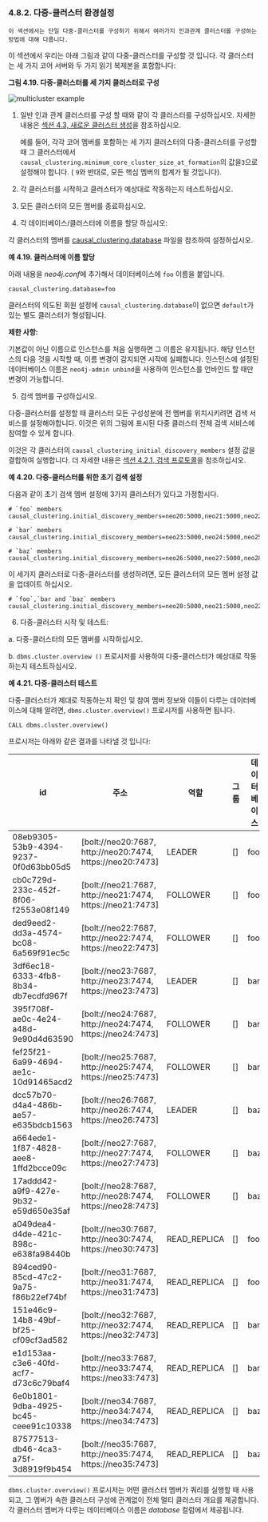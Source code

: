 
### 4.8.2. 다중-클러스터 환경설정 

```
이 섹션에서는 단일 다중-클러스터를 구성하기 위해서 여러가지 인과관계 클러스터를 구성하는 방법에 대해 다룹니다. 
```

이 섹션에서 우리는 아래 그림과 같이 다중-클러스터를 구성할 것 입니다. 각 클러스터는 세 가지 코어 서버와 두 가지 읽기 복제본을 포함합니다:

**그림 4.19. 다중-클러스터를 세 가지 클러스터로 구성**

![multicluster example](https://neo4j.com/docs/operations-manual/3.4/images/multicluster-example.svg)


1. 일반 인과 관계 클러스터를 구성 할 때와 같이 각 클러스터를 구성하십시오. 자세한 내용은 [섹션 4.3, 새로운 클러스터 생성](././setup-new-cluster.md)을 참조하십시오. 

   예를 들어, 각각 코어 멤버를 포함하는 세 가지 클러스터의 다중-클러스터를 구성할 때 그 클러스터에서 ```causal_clustering.minimum_core_cluster_size_at_formation```의 값을```3```으로 설정해야 합니다. ( ```9```와 반대로, 모든 핵심 멤버의 합계가 될 것입니다). 
2. 각 클러스터를 시작하고 클러스터가 예상대로 작동하는지 테스트하십시오.
3. 모든 클러스터의 모든 멤버를 종료하십시오. 
4. 각 데이터베이스/클러스터에 이름을 할당 하십시오:

 각 클러스터의 멤버를 [causal_clustering.database](https://neo4j.com/docs/operations-manual/3.4/reference/configuration-settings/#config_causal_clustering.database) 파일을 참조하여 설정하십시오. 

**예 4.19. 클러스터에 이름 할당**

아래 내용을 *neo4j.conf*에 추가해서 데이터베이스에 ```foo``` 이름을 붙입니다. 

```
causal_clustering.database=foo
```

클러스터의 의도된 회원 설정에 ```causal_clustering.database```이 없으면 ```default```가 있는 별도 클러스터가 형성됩니다. 

**제한 사항:** 

기본값이 아닌 이름으로 인스턴스를 처음 실행하면 그 이름은 유지됩니다. 해당 인스턴스의 다음 것을 시작할 때, 이름 변경이 감지되면 시작에 실패합니다. 인스턴스에 설정된 데이터베이스 이름은 ```neo4j-admin unbind```을 사용하여 인스턴스를 언바인드 할 때만 변경이 가능합니다. 

5. 검색 멤버를 구성하십시오.

다중-클러스터를 설정할 때 클러스터 모든 구성성분에 전 멤버를 위치시키려면 검색 서비스를 설정해야합니다. 이것은 위의 그림에 표시된 다중 클러스터 전체 검색 서비스에 참여할 수 있게 합니다. 


이것은 각 클러스터의 ```causal_clustering_initial_discovery_members``` 설정 값을 결합하여 실행합니다. 더 자세한 내용은 [섹션 4.2.1, 검색 프로토콜](./lifecycle.md)을 참조하십시오. 

**예 4.20. 다중-클러스터를 위한 초기 검색 설정**

다음과 같이 초기 검색 멤버 설정에 3가지 클러스터가 있다고 가정합시다. 

```
# `foo` members
causal_clustering.initial_discovery_members=neo20:5000,neo21:5000,neo22:5000
```

```
# `bar` members
causal_clustering.initial_discovery_members=neo23:5000,neo24:5000,neo25:5000
```

```
# `baz` members
causal_clustering.initial_discovery_members=neo26:5000,neo27:5000,neo28:5000
```

이 세가지 클러스터로 다중-클러스터를 생성하려면, 모든 클러스터의 모든 멤버 설정 값을 업데이트 하십시오.

```
# `foo`,`bar and `baz` members
causal_clustering.initial_discovery_members=neo20:5000,neo21:5000,neo22:5000,neo23:5000,neo24:5000,neo25:5000,neo26:5000,neo27:5000,neo28:5000
```

6. 다중-클러스터 시작 및 테스트:
   
a. 다중-클러스터의 모든 멤버를 시작하십시오. 

b. ```dbms.cluster.overview ()``` 프로시저를 사용하여 다중-클러스터가 예상대로 작동하는지 테스트하십시오.

**예 4.21. 다중-클러스터 테스트**

다중-클러스터가 제대로 작동하는지 확인 및 참여 멤버 정보와 이들이 다루는 데이터베이스에 대해 알려면, ```dbms.cluster.overview()``` 프로시저를 사용하면 됩니다.

```
CALL dbms.cluster.overview()
```

프로시저는 아래와 같은 결과를 나타낼 것 입니다:

| id                                   | 주소                                                       | 역할         | 그룹 | 데이터베이스 |
| ------------------------------------ | ---------------------------------------------------------- | ------------ | ---- | ------------ |
| 08eb9305-53b9-4394-9237-0f0d63bb05d5 | [bolt://neo20:7687, http://neo20:7474, https://neo20:7473] | LEADER       | []   | foo          |
| cb0c729d-233c-452f-8f06-f2553e08f149 | [bolt://neo21:7687, http://neo21:7474, https://neo21:7473] | FOLLOWER     | []   | foo          |
| ded9eed2-dd3a-4574-bc08-6a569f91ec5c | [bolt://neo22:7687, http://neo22:7474, https://neo22:7473] | FOLLOWER     | []   | foo          |
| 3df6ec18-6333-4fb8-8b34-db7ecdfd967f | [bolt://neo23:7687, http://neo23:7474, https://neo23:7473] | LEADER       | []   | bar          |
| 395f708f-ae0c-4e24-a48d-9e90d4d63590 | [bolt://neo24:7687, http://neo24:7474, https://neo24:7473] | FOLLOWER     | []   | bar          |
| fef25f21-6a99-4694-ae1c-10d91465acd2 | [bolt://neo25:7687, http://neo25:7474, https://neo25:7473] | FOLLOWER     | []   | bar          |
| dcc57b70-d4a4-486b-ae57-e635bdcb1563 | [bolt://neo26:7687, http://neo26:7474, https://neo26:7473] | LEADER       | []   | baz          |
| a664ede1-1f87-4828-aee8-1ffd2bcce09c | [bolt://neo27:7687, http://neo27:7474, https://neo27:7473] | FOLLOWER     | []   | baz          |
| 17addd42-a9f9-427e-9b32-e59d650e35af | [bolt://neo28:7687, http://neo28:7474, https://neo28:7473] | FOLLOWER     | []   | baz          |
| a049dea4-d4de-421c-898c-e638fa98440b | [bolt://neo30:7687, http://neo30:7474, https://neo30:7473] | READ_REPLICA | []   | foo          |
| 894ced90-85cd-47c2-9a75-f86b22ef74bf | [bolt://neo31:7687, http://neo31:7474, https://neo31:7473] | READ_REPLICA | []   | foo          |
| 151e46c9-14b8-49bf-bf25-cf09cf3ad582 | [bolt://neo32:7687, http://neo32:7474, https://neo32:7473] | READ_REPLICA | []   | bar          |
| e1d153aa-c3e6-40fd-acf7-d73c6c79baf4 | [bolt://neo33:7687, http://neo33:7474, https://neo33:7473] | READ_REPLICA | []   | bar          |
| 6e0b1801-9dba-4925-bc45-ceee91c10338 | [bolt://neo34:7687, http://neo34:7474, https://neo34:7473] | READ_REPLICA | []   | baz          |
| 87577513-db46-4ca3-a75f-3d8919f9b454 | [bolt://neo35:7687, http://neo35:7474, https://neo35:7473] | READ_REPLICA | []   | baz          |


```dbms.cluster.overview()``` 프로시저는 어떤 클러스터 멤버가 쿼리를 실행할 때 사용되고, 그 멤버가 속한 클러스터 구성에 관계없이 전체 멀티 클러스터 개요를 제공합니다. 각 클러스터 멤버가 다루는 데이터베이스 이름은 *database* 컬럼에서 제공됩니다. 